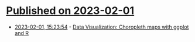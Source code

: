 # [Published on 2023-02-01](index.md)

* [2023-02-01, 15:23:54](https://news.ycombinator.com/item?id=34611736) - [Data Visualization: Choropleth maps with ggplot and R](https://socviz.co/maps.html)
